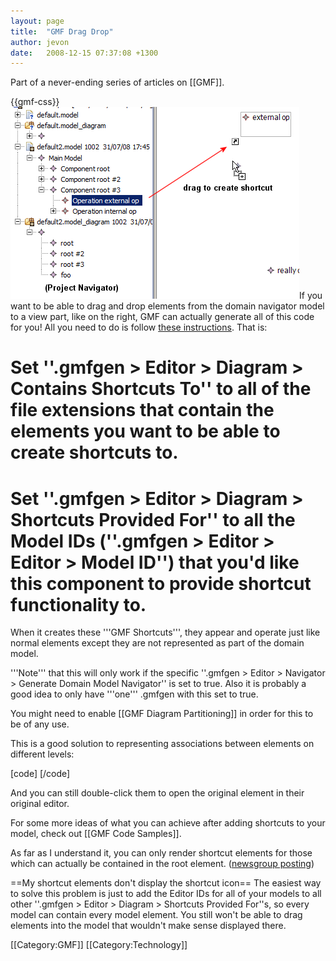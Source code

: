 ```yaml
---
layout: page
title:  "GMF Drag Drop"
author: jevon
date:   2008-12-15 07:37:08 +1300
---
```


Part of a never-ending series of articles on [[GMF]].

{{gmf-css}}<img src="/img/gmf/drag-drop.png" class="gmf">If you want to be able to drag and drop elements from the domain navigator model to a view part, like on the right, GMF can actually generate all of this code for you! All you need to do is follow <a href="http://www.eclipse.org/newsportal/article.php?id=14391&group=eclipse.modeling.gmf#14391">these instructions</a>. That is:

# Set ''.gmfgen > Editor > Diagram > Contains Shortcuts To'' to all of the file extensions that contain the elements you want to be able to create shortcuts to.
# Set ''.gmfgen > Editor > Diagram > Shortcuts Provided For'' to all the Model IDs (''.gmfgen > Editor > Editor > Model ID'') that you'd like this component to provide shortcut functionality to.

When it creates these '''GMF Shortcuts''', they appear and operate just like normal elements except they are not represented as part of the domain model. 

'''Note''' that this will only work if the specific ''.gmfgen > Editor > Navigator > Generate Domain Model Navigator'' is set to true. Also it is probably a good idea to only have '''one''' .gmfgen with this set to true.

You might need to enable [[GMF Diagram Partitioning]] in order for this to be of any use.

This is a good solution to representing associations between elements on different levels:

[code]<container>
  <foo />
</container>
<container>
  <reference link_to="//@component.0/@foo.0" />
</container>[/code]

And you can still double-click them to open the original element in their original editor.

For some more ideas of what you can achieve after adding shortcuts to your model, check out [[GMF Code Samples]].

As far as I understand it, you can only render shortcut elements for those which can actually be contained in the root element. (<a href="http://www.eclipse.org/newsportal/article.php?id=15226&group=eclipse.modeling.gmf#15226">newsgroup posting</a>)

==My shortcut elements don't display the shortcut icon==
The easiest way to solve this problem is just to add the Editor IDs for all of your models to all other ''.gmfgen > Editor > Diagram > Shortcuts Provided For''s, so every model can contain every model element. You still won't be able to drag elements into the model that wouldn't make sense displayed there.

[[Category:GMF]]
[[Category:Technology]]